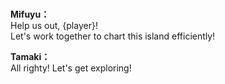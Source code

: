 # 

  
**Mifuyu：**  
Help us out, {player}!  
Let's work together to chart this island efficiently!  
  
**Tamaki：**  
All righty! Let's get exploring!  
